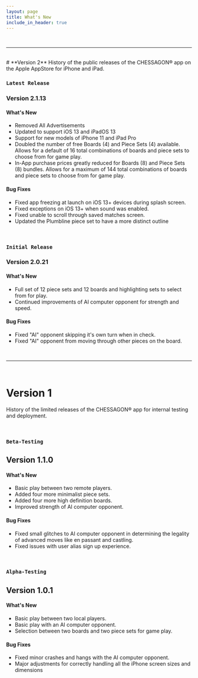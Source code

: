 ```yaml
---
layout: page
title: What's New
include_in_header: true
---
```



<br>

________
<br>
# **Version 2**
History of the public releases of the CHESSAGON® app on the Apple AppStore for iPhone and iPad.

### `Latest Release`
### **Version 2.1.13**
#### What's New
- Removed All Advertisements
- Updated to support iOS 13 and iPadOS 13
- Support for new models of iPhone 11 and iPad Pro
- Doubled the number of free Boards (4) and Piece Sets (4) available. Allows for a default of 16 total combinations of boards and piece sets to choose from for game play.
- In-App purchase prices greatly reduced for Boards (8) and Piece Sets (8) bundles. Allows for a maximum of 144 total combinations of boards and piece sets to choose from for game play.

#### Bug Fixes
- Fixed app freezing at launch on iOS 13+ devices during splash screen.
- Fixed exceptions on iOS 13+ when sound was enabled.
- Fixed unable to scroll through saved matches screen.
- Updated the Plumbline piece set to have a more distinct outline

<br>

### `Initial Release`
### **Version 2.0.21**
#### What's New
- Full set of  12 piece sets and 12  boards and highlighting sets to select from for play. 
- Continued improvements of AI computer opponent for strength and speed.

#### Bug Fixes
- Fixed "AI" opponent skipping it's own turn when in check.
- Fixed "AI" opponent from moving through other pieces on the board.

<br>

________
<br>


# **Version 1**
History of the limited releases of the CHESSAGON® app for internal testing and deployment.

<br>

### `Beta-Testing`
## **Version 1.1.0**
#### What's New
- Basic play between two remote  players.
- Added four more minimalist piece sets.
- Added four more high definition boards.
- Improved strength of AI computer opponent.

#### Bug Fixes
- Fixed small glitches to AI computer opponent in determining the legality of advanced moves like en passant and castling.
- Fixed issues with user alias sign up experience.

<br>

### `Alpha-Testing`
## Version 1.0.1
#### What's New
- Basic play between two local players.
- Basic play with an AI computer opponent.
- Selection between two boards and two piece sets for game play.

#### Bug Fixes
- Fixed minor crashes and hangs with the AI computer opponent.
- Major adjustments for correctly handling all the iPhone screen sizes and dimensions

<br>